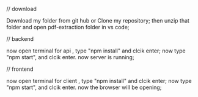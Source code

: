 // download

Download my folder from git hub or Clone my repository; 
then unzip that folder and open pdf-extraction folder in vs code;

// backend 

now open terminal for api , type "npm install" and clcik enter; 
now type "npm start", and clcik enter. now server is running;

// frontend 

now open terminal for client , type "npm install" and clcik enter; 
now type "npm start", and clcik enter. now the browser will be opening;
